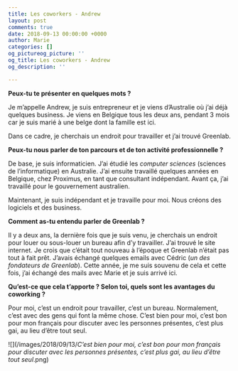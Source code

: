 ```yaml
---
title: Les coworkers - Andrew
layout: post
comments: true
date: 2018-09-13 00:00:00 +0000
author: Marie
categories: []
og_pictureog_picture: ''
og_title: Les coworkers - Andrew
og_description: ''

---
```

**Peux-tu te présenter en quelques mots ?**

Je m’appelle Andrew, je suis entrepreneur et je viens d’Australie où j’ai déjà quelques business. Je viens en Belgique tous les deux ans, pendant 3 mois car je suis marié à une belge dont la famille est ici.

Dans ce cadre, je cherchais un endroit pour travailler et j’ai trouvé Greenlab.

<!--more-->

**Peux-tu nous parler de ton parcours et de ton activité professionnelle ?**

De base, je suis informaticien. J’ai étudié les _computer sciences_ (sciences de l’informatique) en Australie. J’ai ensuite travaillé quelques années en Belgique, chez Proximus, en tant que consultant indépendant. Avant ça, j’ai travaillé pour le gouvernement australien.

Maintenant, je suis indépendant et je travaille pour moi. Nous créons des logiciels et des business.

**Comment as-tu entendu parler de Greenlab ?**

Il y a deux ans, la dernière fois que je suis venu, je cherchais un endroit pour louer ou sous-louer un bureau afin d’y travailler. J’ai trouvé le site internet. Je crois que c’était tout nouveau à l’époque et Greenlab n’était pas tout à fait prêt. J’avais échangé quelques emails avec Cédric (_un des fondateurs de Greenlab_). Cette année, je me suis souvenu de cela et cette fois, j’ai échangé des mails avec Marie et je suis arrivé ici.

**Qu’est-ce que cela t’apporte ? Selon toi, quels sont les avantages du coworking ?**

Pour moi, c’est un endroit pour travailler, c’est un bureau. Normalement, c’est avec des gens qui font la même chose. C’est bien pour moi, c’est bon pour mon français pour discuter avec les personnes présentes, c’est plus gai, au lieu d’être tout seul.

![](/images/2018/09/13/_C’est bien pour moi, c’est bon pour mon français pour discuter avec les personnes présentes, c’est plus gai, au lieu d’être tout seul_.png)